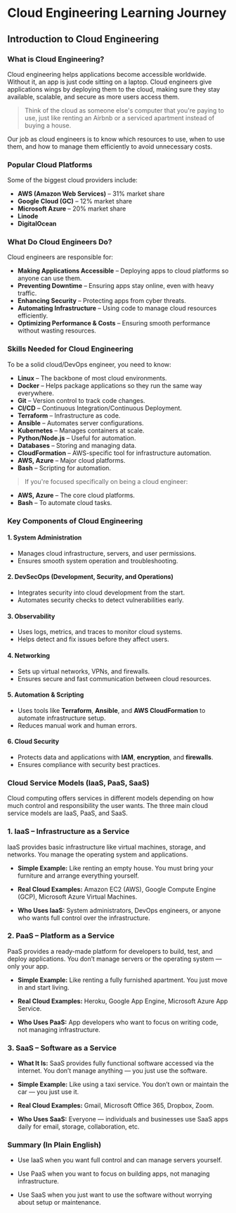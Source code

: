 
# Cloud Engineering Learning Journey

## Introduction to Cloud Engineering

### What is Cloud Engineering?

Cloud engineering helps applications become accessible worldwide. Without it, an app is just code sitting on a laptop. Cloud engineers give applications wings by deploying them to the cloud, making sure they stay available, scalable, and secure as more users access them.

> Think of the cloud as someone else's computer that you're paying to use, just like renting an Airbnb or a serviced apartment instead of buying a house.

Our job as cloud engineers is to know which resources to use, when to use them, and how to manage them efficiently to avoid unnecessary costs.

### Popular Cloud Platforms

Some of the biggest cloud providers include:
- **AWS (Amazon Web Services)** – 31% market share
- **Google Cloud (GC)** – 12% market share
- **Microsoft Azure** – 20% market share
- **Linode**
- **DigitalOcean**

### What Do Cloud Engineers Do?

Cloud engineers are responsible for:
- **Making Applications Accessible** – Deploying apps to cloud platforms so anyone can use them.
- **Preventing Downtime** – Ensuring apps stay online, even with heavy traffic.
- **Enhancing Security** – Protecting apps from cyber threats.
- **Automating Infrastructure** – Using code to manage cloud resources efficiently.
- **Optimizing Performance & Costs** – Ensuring smooth performance without wasting resources.

### Skills Needed for Cloud Engineering

To be a solid cloud/DevOps engineer, you need to know:
- **Linux** – The backbone of most cloud environments.
- **Docker** – Helps package applications so they run the same way everywhere.
- **Git** – Version control to track code changes.
- **CI/CD** – Continuous Integration/Continuous Deployment.
- **Terraform** – Infrastructure as code.
- **Ansible** – Automates server configurations.
- **Kubernetes** – Manages containers at scale.
- **Python/Node.js** – Useful for automation.
- **Databases** – Storing and managing data.
- **CloudFormation** – AWS-specific tool for infrastructure automation.
- **AWS, Azure** – Major cloud platforms.
- **Bash** – Scripting for automation.

> If you're focused specifically on being a cloud engineer:
- **AWS, Azure** – The core cloud platforms.
- **Bash** – To automate cloud tasks.

### Key Components of Cloud Engineering

#### 1. System Administration
- Manages cloud infrastructure, servers, and user permissions.
- Ensures smooth system operation and troubleshooting.

#### 2. DevSecOps (Development, Security, and Operations)
- Integrates security into cloud development from the start.
- Automates security checks to detect vulnerabilities early.

#### 3. Observability
- Uses logs, metrics, and traces to monitor cloud systems.
- Helps detect and fix issues before they affect users.

#### 4. Networking
- Sets up virtual networks, VPNs, and firewalls.
- Ensures secure and fast communication between cloud resources.

#### 5. Automation & Scripting
- Uses tools like **Terraform**, **Ansible**, and **AWS CloudFormation** to automate infrastructure setup.
- Reduces manual work and human errors.

#### 6. Cloud Security
- Protects data and applications with **IAM**, **encryption**, and **firewalls**.
- Ensures compliance with security best practices.

### Cloud Service Models (IaaS, PaaS, SaaS)
Cloud computing offers services in different models depending on how much control and responsibility the user wants. The three main cloud service models are IaaS, PaaS, and SaaS.

### 1. IaaS – Infrastructure as a Service

IaaS provides basic infrastructure like virtual machines, storage, and networks. You manage the operating system and applications.

- **Simple Example:**
Like renting an empty house. You must bring your furniture and arrange everything yourself.

- **Real Cloud Examples:**
  Amazon EC2 (AWS), Google Compute Engine (GCP), Microsoft Azure Virtual Machines.

- **Who Uses IaaS:**
System administrators, DevOps engineers, or anyone who wants full control over the infrastructure.

### 2. PaaS – Platform as a Service
PaaS provides a ready-made platform for developers to build, test, and deploy applications. You don’t manage servers or the operating system — only your app.

- **Simple Example:**
Like renting a fully furnished apartment. You just move in and start living.
- **Real Cloud Examples:**
Heroku, Google App Engine, Microsoft Azure App Service.

- **Who Uses PaaS:**
App developers who want to focus on writing code, not managing infrastructure.

### 3. SaaS – Software as a Service
- **What It Is:**
SaaS provides fully functional software accessed via the internet. You don’t manage anything — you just use the software.
- **Simple Example:**
Like using a taxi service. You don’t own or maintain the car — you just use it.
- **Real Cloud Examples:**
Gmail, Microsoft Office 365, Dropbox, Zoom.

- **Who Uses SaaS:**
Everyone — individuals and businesses use SaaS apps daily for email, storage, collaboration, etc.

### Summary (In Plain English)
- Use IaaS when you want full control and can manage servers yourself.


- Use PaaS when you want to focus on building apps, not managing infrastructure.


- Use SaaS when you just want to use the software without worrying about setup or maintenance.

